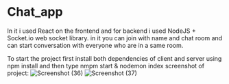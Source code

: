 # Chat_app
In it i used React on the frontend and for backend i used NodeJS + Socket.io web socket library.
in it you can join with name and chat room and can start conversation with everyone who are in a same room.

To start the project first install both dependencies of client and server using npm install and then type nmpm start & nodemon index
screenshot of project:
![Screenshot (36)](https://user-images.githubusercontent.com/36834321/88549642-2ecda400-d03e-11ea-9f38-5d2fb94f070f.png)
![Screenshot (37)](https://user-images.githubusercontent.com/36834321/88549650-30976780-d03e-11ea-82f2-8570f3fdc776.png)
